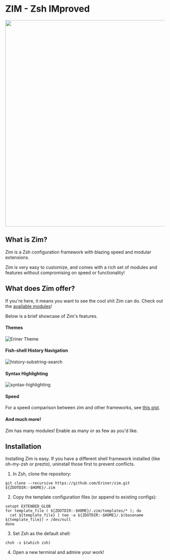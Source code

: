 ZIM - Zsh IMproved
==================

<div align="center">
  <a href="http://github.com/Eriner/zim">
    <img width=650px src="https://i.eriner.me/zim_banner.png">
  </a>
</div>

What is Zim?
------------
Zim is a Zsh configuration framework with blazing speed and modular extensions.

Zim is very easy to customize, and comes with a rich set of modules and features without compromising on speed or functionality!

What does Zim offer?
-----------------
If you're here, it means you want to see the cool shit Zim can do. Check out the [available modules](https://github.com/Eriner/zim/wiki/Modules)!

Below is a brief showcase of Zim's features.

#### Themes
![Eriner Theme][theme_eriner]

#### Fish-shell History Navigation
![history-substring-search][fish_shell]

#### Syntax Highlighting
![syntax-highlighting][syntax_highlighting]

#### Speed
For a speed comparison between zim and other frameworks, see [this gist][zim_vs_others].

#### And much more!
Zim has many modules! Enable as many or as few as you'd like.

Installation
------------
Installing Zim is easy. If you have a different shell framework installed (like oh-my-zsh or prezto),
uninstall those first to prevent conflicts.

1. In Zsh, clone the repository:
  ```
  git clone --recursive https://github.com/Eriner/zim.git ${ZDOTDIR:-$HOME}/.zim
  ```

2. Copy the template configuration files (or append to existing configs):
  ```
  setopt EXTENDED_GLOB
  for template_file ( ${ZDOTDIR:-$HOME}/.zim/templates/* ); do
    cat ${template_file} | tee -a ${ZDOTDIR:-$HOME}/.$(basename ${template_file}) > /dev/null
  done
  ```

3. Set Zsh as the default shell:
  ```
  chsh -s $(which zsh)
  ```

4. Open a new terminal and admire your work!

[theme_eriner]: https://i.eriner.me/eriner_prompt_theme.png
[fish_shell]: https://i.eriner.me/zim_history-substring-search.gif
[syntax_highlighting]: https://i.eriner.me/zim_syntax-highlighting.gif
[zim_vs_others]: https://gist.github.com/Eriner/3aa88b161615c2913930
